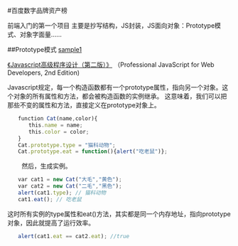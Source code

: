 #百度数字品牌资产榜

前端入门的第一个项目
主要是抄写结构，JS封装，JS面向对象：Prototype模式、对象字面量……

##Prototype模式
[sample1](https://github.com/Sanchez3/MyProject/blob/master/BaiduList/sample1.js)

 [《Javascript高级程序设计（第二版）》](http://www.wrox.com/WileyCDA/WroxTitle/Professional-JavaScript-for-Web-Developers-2nd-Edition.productCd-047022780X.html "Title")
（Professional JavaScript for Web Developers, 2nd Edition)

Javascript规定，每一个构造函数都有一个prototype属性，指向另一个对象。这个对象的所有属性和方法，都会被构造函数的实例继承。
这意味着，我们可以把那些不变的属性和方法，直接定义在prototype对象上。
```js
　　function Cat(name,color){
　　　　this.name = name;
　　　　this.color = color;
　　}
　　Cat.prototype.type = "猫科动物";
　　Cat.prototype.eat = function(){alert("吃老鼠")};
```
　　
然后，生成实例。
```js
　　var cat1 = new Cat("大毛","黄色");
　　var cat2 = new Cat("二毛","黑色");
　　alert(cat1.type); // 猫科动物
　　cat1.eat(); // 吃老鼠
```
这时所有实例的type属性和eat()方法，其实都是同一个内存地址，指向prototype对象，因此就提高了运行效率。
```js
　　alert(cat1.eat == cat2.eat); //true
```
